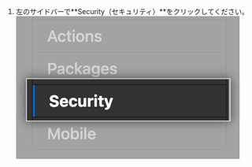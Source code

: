 1. 左のサイドバーで**Security（セキュリティ）**をクリックしてください。 ![Security sidebar](/assets/images/enterprise/3.2/management-console/sidebar-security.png)
